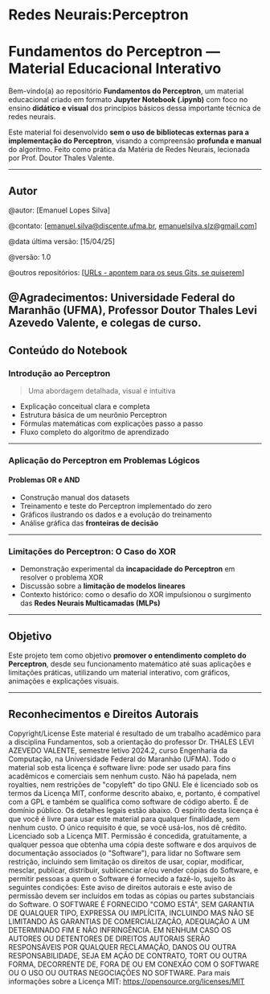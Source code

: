 # Redes Neurais:Perceptron
#  Fundamentos do Perceptron — Material Educacional Interativo

Bem-vindo(a) ao repositório **Fundamentos do Perceptron**, um material educacional criado em formato **Jupyter Notebook (.ipynb)** com foco no ensino **didático e visual** dos princípios básicos dessa importante técnica de redes neurais.

Este material foi desenvolvido **sem o uso de bibliotecas externas para a implementação do Perceptron**, visando a compreensão **profunda e manual** do algoritmo. Feito como prática da Matéria de Redes Neurais, lecionada por Prof. Doutor Thales Valente.

----------------------------
## Autor
@autor: [Emanuel Lopes Silva]

@contato: [emanuel.silva@discente.ufma.br, emanuelsilva.slz@gmail.com]

@data última versão: [15/04/25]

@versão: 1.0

@outros repositórios: [[URLs - apontem para os seus Gits, se quiserem](https://github.com/EmanuelSilva69)]

@Agradecimentos: Universidade Federal do Maranhão (UFMA), Professor Doutor
Thales Levi Azevedo Valente, e colegas de curso.
------------------------------
##  Conteúdo do Notebook

### Introdução ao Perceptron
> Uma abordagem detalhada, visual e intuitiva

-  Explicação conceitual clara e completa
-  Estrutura básica de um neurônio Perceptron
-  Fórmulas matemáticas com explicações passo a passo
-  Fluxo completo do algoritmo de aprendizado

---

### Aplicação do Perceptron em Problemas Lógicos

####  Problemas OR e AND
-  Construção manual dos datasets
-  Treinamento e teste do Perceptron implementado do zero
-  Gráficos ilustrando os dados e a evolução do treinamento
-  Análise gráfica das **fronteiras de decisão**

---

### Limitações do Perceptron: O Caso do XOR

-  Demonstração experimental da **incapacidade do Perceptron** em resolver o problema XOR
-  Discussão sobre a **limitação de modelos lineares**
-  Contexto histórico: como o desafio do XOR impulsionou o surgimento das **Redes Neurais Multicamadas (MLPs)**

---

##  Objetivo

Este projeto tem como objetivo **promover o entendimento completo do Perceptron**, desde seu funcionamento matemático até suas aplicações e limitações práticas, utilizando um material interativo, com gráficos, animações e explicações visuais.

---
## Reconhecimentos e Direitos Autorais

Copyright/License
Este material é resultado de um trabalho acadêmico para a disciplina
Fundamentos, sob a orientação do professor Dr. THALES LEVI
AZEVEDO VALENTE, semestre letivo 2024.2, curso Engenharia da Computação,
na Universidade Federal do Maranhão (UFMA). Todo o material sob esta licença é
software livre: pode ser usado para fins acadêmicos e comerciais sem nenhum custo.
Não há papelada, nem royalties, nem restrições de "copyleft" do tipo GNU. Ele é
licenciado sob os termos da Licença MIT, conforme descrito abaixo, e, portanto, é
compatível com a GPL e também se qualifica como software de código aberto. É de
domínio público. Os detalhes legais estão abaixo. O espírito desta licença é que você
é livre para usar este material para qualquer finalidade, sem nenhum custo. O único
requisito é que, se você usá-los, nos dê crédito.
Licenciado sob a Licença MIT. Permissão é concedida, gratuitamente, a qualquer
pessoa que obtenha uma cópia deste software e dos arquivos de documentação
associados (o "Software"), para lidar no Software sem restrição, incluindo sem
limitação os direitos de usar, copiar, modificar, mesclar, publicar, distribuir,
sublicenciar e/ou vender cópias do Software, e permitir pessoas a quem o Software
é fornecido a fazê-lo, sujeito às seguintes condições:
Este aviso de direitos autorais e este aviso de permissão devem ser incluídos em todas
as cópias ou partes substanciais do Software.
O SOFTWARE É FORNECIDO "COMO ESTÁ", SEM GARANTIA DE
QUALQUER TIPO, EXPRESSA OU IMPLÍCITA, INCLUINDO MAS NÃO SE
LIMITANDO ÀS GARANTIAS DE COMERCIALIZAÇÃO, ADEQUAÇÃO A UM
DETERMINADO FIM E NÃO INFRINGÊNCIA. EM NENHUM CASO OS
AUTORES OU DETENTORES DE DIREITOS AUTORAIS SERÃO
RESPONSÁVEIS POR QUALQUER RECLAMAÇÃO, DANOS OU OUTRA
RESPONSABILIDADE, SEJA EM AÇÃO DE CONTRATO, TORT OU OUTRA
FORMA, DECORRENTE DE, FORA DE OU EM CONEXÃO COM O
SOFTWARE OU O USO OU OUTRAS NEGOCIAÇÕES NO SOFTWARE.
Para mais informações sobre a Licença MIT: https://opensource.org/licenses/MIT

